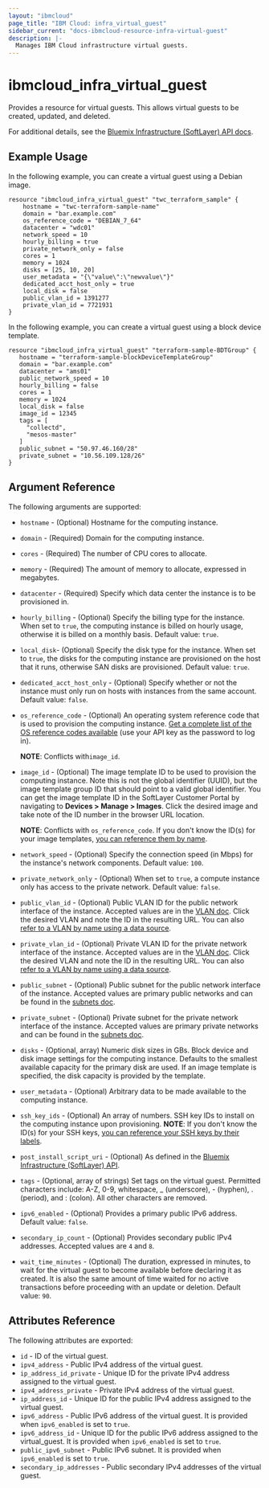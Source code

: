 ```yaml
---
layout: "ibmcloud"
page_title: "IBM Cloud: infra_virtual_guest"
sidebar_current: "docs-ibmcloud-resource-infra-virtual-guest"
description: |-
  Manages IBM Cloud infrastructure virtual guests.
---
```


# ibmcloud\_infra_virtual_guest

Provides a resource for virtual guests. This allows virtual guests to be created, updated, and deleted. 

For additional details, see the [Bluemix Infrastructure (SoftLayer) API docs](http://sldn.softlayer.com/reference/services/SoftLayer_Virtual_Guest).

## Example Usage

In the following example, you can create a virtual guest using a Debian image.

```hcl
resource "ibmcloud_infra_virtual_guest" "twc_terraform_sample" {
    hostname = "twc-terraform-sample-name"
    domain = "bar.example.com"
    os_reference_code = "DEBIAN_7_64"
    datacenter = "wdc01"
    network_speed = 10
    hourly_billing = true
    private_network_only = false
    cores = 1
    memory = 1024
    disks = [25, 10, 20]
    user_metadata = "{\"value\":\"newvalue\"}"
    dedicated_acct_host_only = true
    local_disk = false
    public_vlan_id = 1391277
    private_vlan_id = 7721931
}
```

In the following example, you can create a virtual guest using a block device template.

```hcl
resource "ibmcloud_infra_virtual_guest" "terraform-sample-BDTGroup" {
   hostname = "terraform-sample-blockDeviceTemplateGroup"
   domain = "bar.example.com"
   datacenter = "ams01"
   public_network_speed = 10
   hourly_billing = false
   cores = 1
   memory = 1024
   local_disk = false
   image_id = 12345
   tags = [
     "collectd",
     "mesos-master"
   ]
   public_subnet = "50.97.46.160/28"
   private_subnet = "10.56.109.128/26"
}
```

## Argument Reference

The following arguments are supported:

*   `hostname` - (Optional) Hostname for the computing instance.
*   `domain` - (Required)  Domain for the computing instance.
*   `cores` - (Required) The number of CPU cores to allocate.
*   `memory` - (Required) The amount of memory to allocate, expressed in megabytes.
*   `datacenter` -  (Required) Specify which data center the instance is to be provisioned in.
*   `hourly_billing` - (Optional) Specify the billing type for the instance. When set to `true`, the computing instance is billed on hourly usage, otherwise it is billed on a monthly basis. Default value: `true`.
*   `local_disk`- (Optional) Specify the disk type for the instance. When set to `true`, the disks for the computing instance are provisioned on the host that it runs, otherwise SAN disks are provisioned. Default value: `true`.
*   `dedicated_acct_host_only` - (Optional) Specify whether or not the instance must only run on hosts with instances from the same account. Default value: `false`.
*   `os_reference_code` - (Optional) An operating system reference code that is used to provision the computing instance. [Get a complete list of the OS reference codes available](https://api.softlayer.com/rest/v3/SoftLayer_Virtual_Guest_Block_Device_Template_Group/getVhdImportSoftwareDescriptions.json?objectMask=referenceCode) (use your API key as the password to log in). 

    **NOTE**: Conflicts with`image_id`.
*   `image_id` - (Optional) The image template ID to be used to provision the computing instance. Note this is not the global identifier (UUID), but the image template group ID that should point to a valid global identifier. You can get the image template ID in the SoftLayer Customer Portal by navigating to **Devices > Manage > Images**. Click the desired image and take note of the ID number in the browser URL location. 

    **NOTE**: Conflicts with `os_reference_code`. If you don't know the ID(s) for your image templates, [you can reference them by name](../d/infra_image_template.html).
*   `network_speed` - (Optional) Specify the connection speed (in Mbps) for the instance's network components. Default value: `100`.
*   `private_network_only` - (Optional) When set to `true`, a compute instance only has access to the private network. Default value: `false`.
*   `public_vlan_id` - (Optional) Public VLAN ID for the public network interface of the instance. Accepted values are in the [VLAN doc](https://control.softlayer.com/network/vlans). Click the desired VLAN and note the ID in the resulting URL. You can also [refer to a VLAN by name using a data source](../d/infra_vlan.html).
* `private_vlan_id` - (Optional) Private VLAN ID for the private network interface of the instance. Accepted values are in the [VLAN doc](https://control.softlayer.com/network/vlans). Click the desired VLAN and note the ID in the resulting URL. You can also [refer to a VLAN by name using a data source](../d/infra_vlan.md).
* `public_subnet` - (Optional) Public subnet for the public network interface of the instance. Accepted values are primary public networks and can be found in the [subnets doc](https://control.softlayer.com/network/subnets).
* `private_subnet` - (Optional) Private subnet for the private network interface of the instance. Accepted values are primary private networks and can be found in the  [subnets doc](https://control.softlayer.com/network/subnets).
* `disks` - (Optional, array) Numeric disk sizes in GBs. Block device and disk image settings for the computing instance. Defaults to the smallest available capacity for the primary disk are used. If an image template is specified, the disk capacity is provided by the template.
* `user_metadata` - (Optional) Arbitrary data to be made available to the computing instance.
* `ssh_key_ids` - (Optional) An array of numbers. SSH key IDs to install on the computing instance upon provisioning.
    **NOTE**: If you don't know the ID(s) for your SSH keys, [you can reference your SSH keys by their labels](../d/infra_ssh_key.html).
* `post_install_script_uri` - (Optional)  As defined in the [Bluemix Infrastructure (SoftLayer) API](https://sldn.softlayer.com/reference/datatypes/SoftLayer_Virtual_Guest_SupplementalCreateObjectOptions).
* `tags` - (Optional, array of strings) Set tags on the virtual guest. Permitted characters include: A-Z, 0-9, whitespace, _ (underscore), - (hyphen), . (period), and : (colon). All other characters are removed.
* `ipv6_enabled` - (Optional) Provides a primary public IPv6 address. Default value: `false`.
*  `secondary_ip_count` - (Optional) Provides secondary public IPv4 addresses. Accepted values are `4` and `8`. 
*  `wait_time_minutes` - (Optional) The duration, expressed in minutes, to wait for the virtual guest to become available before declaring it as created. It is also the same amount of time waited for no active transactions before proceeding with an update or deletion. Default value: `90`.


## Attributes Reference

The following attributes are exported:

* `id` - ID of the virtual guest.
* `ipv4_address` - Public IPv4 address of the virtual guest.
* `ip_address_id_private` - Unique ID for the private IPv4 address assigned to the virtual guest.
* `ipv4_address_private` - Private IPv4 address of the virtual guest.
* `ip_address_id` - Unique ID for the public IPv4 address assigned to the virtual guest.
* `ipv6_address` - Public IPv6 address of the virtual guest. It is provided when `ipv6_enabled` is set to `true`.
* `ipv6_address_id` - Unique ID for the public IPv6 address assigned to the virtual_guest. It is provided when `ipv6_enabled` is set to `true`.
* `public_ipv6_subnet` - Public IPv6 subnet. It is provided when `ipv6_enabled` is set to `true`.
* `secondary_ip_addresses` - Public secondary IPv4 addresses of the virtual guest.
